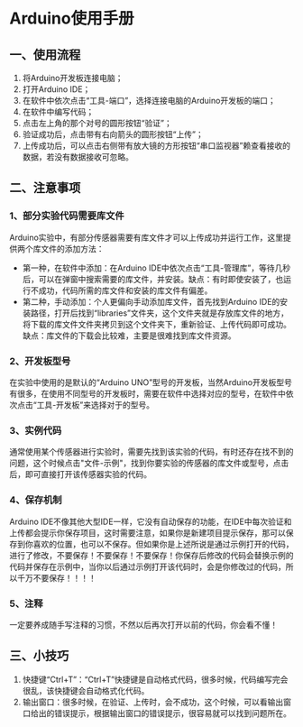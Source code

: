 # Arduino使用手册



## 一、使用流程

1. 将Arduino开发板连接电脑；
2. 打开Arduino IDE；
3. 在软件中依次点击“工具-端口”，选择连接电脑的Arduino开发板的端口；
4. 在软件中编写代码；
5. 点击左上角的那个对号的圆形按钮“验证”；
6. 验证成功后，点击带有右向箭头的圆形按钮“上传”；
7. 上传成功后，可以点击右侧带有放大镜的方形按钮“串口监视器”赖查看接收的数据，若没有数据接收可忽略。



##  二、注意事项

### 1、部分实验代码需要库文件

Arduino实验中，有部分传感器需要有库文件才可以上传成功并运行工作，这里提供两个库文件的添加方法：

- 第一种，在软件中添加：在Arduino IDE中依次点击“工具-管理库”，等待几秒后，可以在弹窗中搜索需要的库文件，并安装。缺点：有时即使安装了，也运行不成功，代码所需的库文件和安装的库文件有偏差。
- 第二种，手动添加：个人更偏向手动添加库文件，首先找到Arduino IDE的安装路径，打开后找到“libraries”文件夹，这个文件夹就是存放库文件的地方，将下载的库文件文件夹拷贝到这个文件夹下，重新验证、上传代码即可成功。缺点：库文件的下载会比较难，主要是很难找到库文件资源。

### 2、开发板型号

在实验中使用的是默认的“Arduino UNO”型号的开发板，当然Arduino开发板型号有很多，在使用不同型号的开发板时，需要在软件中选择对应的型号，在软件中依次点击“工具-开发板”来选择对于的型号。



### 3、实例代码

通常使用某个传感器进行实验时，需要先找到该实验的代码，有时还存在找不到的问题，这个时候点击"文件-示例"，找到你要实验的传感器的库文件或型号，点击后，即可直接打开该传感器实验的代码。



### 4、保存机制

Arduino IDE不像其他大型IDE一样，它没有自动保存的功能，在IDE中每次验证和上传都会提示你保存项目，这时需要注意，如果你是新建项目提示保存，那可以保存到你喜欢的位置，也可以不保存。但如果你是上述所说是通过示例打开的代码，进行了修改，不要保存！不要保存！不要保存！你保存后修改的代码会替换示例的代码并保存在示例中，当你以后通过示例打开该代码时，会是你修改过的代码，所以千万不要保存！！！！



### 5、注释

一定要养成随手写注释的习惯，不然以后再次打开以前的代码，你会看不懂！



## 三、小技巧

1. 快捷键“Ctrl+T”：“Ctrl+T”快捷键是自动格式代码，很多时候，代码编写完会很乱，该快捷键会自动格式化代码。
2. 输出窗口：很多时候，在验证、上传时，会不成功，这个时候，可以看输出窗口给出的错误提示，根据输出窗口的错误提示，很容易就可以找到问题所在。